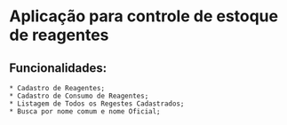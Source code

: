 # Aplicação para controle de estoque de reagentes

## Funcionalidades:
    * Cadastro de Reagentes;
    * Cadastro de Consumo de Reagentes;
    * Listagem de Todos os Regestes Cadastrados;
    * Busca por nome comum e nome Oficial;